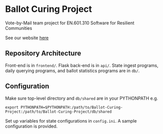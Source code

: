 # Ballot Curing Project
Vote-by-Mail team project for EN.601.310 Software for Resilient Communities 

See our website [here](http://www.cnds.jhu.edu/courses/cs310/vote-by-mail/)

## Repository Architecture
Front-end is in `frontend/`.
Flask back-end is in `api/`.
State ingest programs, daily querying programs, and ballot statistics programs are in `db/`.

## Configuration
Make sure top-level directory and `db/shared` are in your PYTHONPATH e.g.

```
export PYTHONPATH=$PYTHONPATH:/path/to/Ballot-Curing-Project:/path/to/Ballot-Curing-Project/db/shared
```

Set up variables for state configurations in `config.ini`. A sample configuration is provided.



